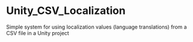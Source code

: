 # Unity_CSV_Localization
Simple system for using localization values (language translations) from a CSV file in a Unity project
